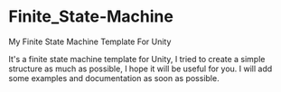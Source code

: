 # Finite_State-Machine
 My Finite State Machine Template For Unity
 
 It's a finite state machine template for Unity, I tried to create a simple structure as much as possible,
 I hope it will be useful for you.
 I will add some examples and documentation as soon as possible.
